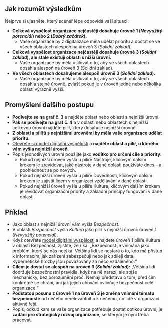 ## Jak rozumět výsledkům

Nejprve si ujasněte, který scénář lépe odpovídá vaší situaci:

- **Celková vyspělost organizace nejčastěji dosahuje úrovně 1 (_Nevyužitý potenciál_) nebo 2 (_Dobrý začátek_).**
  - Vaše organizace by z digitalizace měla udělat prioritu a dostat se ve všech oblastech alespoň na úroveň 3 (_Solidní základ_).
- **Celková vyspělost organizace nejčastěji dosahuje úrovně 3 (_Solidní základ_), ale stále existují oblasti s nižší úrovní.**
  - Vaše organizace by měla usilovat o to, aby ve všech oblastech dosáhla alespoň na úroveň 3 (Solidní základ).
- **Ve všech oblastech dosahujeme alespoň úrovně 3 (_Solidní základ_).**
  - Vaše organizace by měla usilovat o to, aby ve všech oblastech dosáhla stejné úrovně, zvlášť pokud je v úroveň jedné nebo několika oblastí výrazně vyšší.

## Promyšlení dalšího postupu

- **Podívejte se na graf č. 3** a najděte oblast nebo oblasti s nejnižší úrovní.
- **Pak se podívejte na graf č. 4** a v oblasti nebo oblastech s nejnižší celkovou úrovní najděte pilíř, který dosahuje nejnižší úrovně.
- **Z oblastí a pilířů s nejnižšími úrovněmi by měla vaše organizace udělat prioritu.**
- [Otevřete si model digitální vyspělosti](https://docs.google.com/spreadsheets/d/1j3ErI639qt58BbjN_ytA6w2sK22TAIr1NixfB1rOUHw/edit) a **najděte oblast a pilíř, u kterého vám vyšla nejnižší úroveň**.
- Popis jednotlivých úrovní použijte jako **vodítko pro určení cíle a priority**:
  - Pokud nejnižší úroveň vyšla u pilíře Nástroje, klíčovým dalším krokem je zrevidovat, jaké nástroje v dané oblasti používáte dnes – a poohlédnout se po nových.
  - Pokud nejnižší úroveň vyšla u pilíře Dovednosti, klíčovým dalším krokem je zajistit lidem v organizaci vzdělávání v dané oblasti.
  - Pokud nejnižší úroveň vyšla u pilíře Kultura, klíčovým dalším krokem je revidovat organizační priority a základní principy fungování v dané oblasti.

## Příklad

- Jako oblast s nejnižší úrovní vám vyšla _Bezpečnost_.
- V oblasti _Bezpečnost_ vyšla _Kultura_ jako pilíř s nejnižší úrovní: úroveň 1 (_Nevyužitý potenciál_).
- Když otevřete [model digitální vyspělosti](https://docs.google.com/spreadsheets/d/1j3ErI639qt58BbjN_ytA6w2sK22TAIr1NixfB1rOUHw/edit) a najdete úroveň 1 pilíře Kultura v oblasti Bezpečnost, zjistíte, že říká: „Bezpečnost je vnímána jako problém, který se nás netýká. Většina lidí se nestará o to, kdo má přístup k informacím, jak zařízení zabezpečují nebo jak sdílejí data. Kybernetické hrozby jsou považovány za něco vzdáleného.“
- **Cílem je dostat se alespoň na úroveň 3 (_Solidní základ_):** „Většina lidí dodržuje bezpečnostní pravidla, když na ně narazí, ale spíše mechanicky, bez porozumění proč. Nemají představu o tom, před čím konkrétně se chrání, ani jak jejich chování ovlivňuje bezpečnost celé organizace.“
- **Podstatou posunu z úrovně 1 na úroveň 3 je změna vnímání tématu bezpečnosti:** od něčeho nerelevantního k něčemu, co lidé v organizaci aktivně řeší.
- Popis, odkud kam se vaše organizace potřebuje dostat optikou úrovní, je **zadání pro strategický rozvoj organizace**, se kterým je nyní třeba pracovat.
